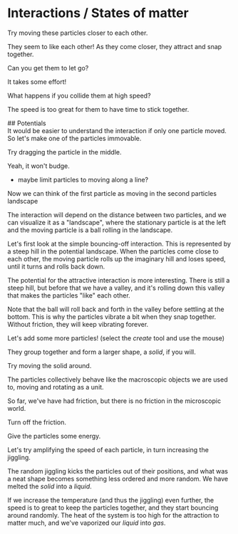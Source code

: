 # Interactions / States of matter

<script>

    var interactionSim = createSimulation({
        initialize: function(simulation) {
            var p = simulation.parameters;
            p.friction = 0.1;

            for (var i = 0; i < 2; i++) {
                addParticle(simulation, simulation.particleGenerator());
            }

            var d = 5;
            v2.set(simulation.particles[0].position, -d, -d);
            v2.set(simulation.particles[1].position, d, d);

            var ljInteraction = new LennardJonesInteraction();
            ljInteraction.strength = 10;
            setInteraction(simulation, 0, 0, ljInteraction);
        }
    });

    function ensembleSpeed(particles)
    {
        var totalVelocity = v2.alloc();
        v2.set(totalVelocity, 0, 0);
        for (var particleIndex = 0; particleIndex < particles.length; particleIndex++) {
            var particle = particles[particleIndex];
            v2.add(totalVelocity, totalVelocity, particle.velocity);
        }
        var ensembleSpeed = v2.magnitude(totalVelocity) / particles.length;
        v2.free(totalVelocity);
        return ensembleSpeed;
    }
</script>

<div class="page">
<div class="stepLog twoColumn">
Try moving these particles closer to each other.

<script>
    cue(function () {
        var distance = v2.distance(interactionSim.particles[0].position, interactionSim.particles[1].position);
        return (distance < 3);   
    });
    endStep();
</script>

They seem to like each other! As they come closer, they attract and snap together.

Can you get them to let go?

<script>
    cue(function () {
        var distance = v2.distance(interactionSim.particles[0].position, interactionSim.particles[1].position);
        return (distance > 6);
    });
    endStep();
</script>

It takes some effort!

What happens if you collide them at high speed?

<script>
    cue(function () {
        var distance = v2.distance(interactionSim.particles[0].position, interactionSim.particles[1].position);
        // TODO: speed along normal instead
        var relativeSpeed = v2.distance(interactionSim.particles[0].velocity, interactionSim.particles[1].velocity);
        return (distance < 3) && (relativeSpeed > 1.0);
    });
    endStep();
</script>

The speed is too great for them to have time to stick together.

</div>

<div class="twoColumn">
<script>
    insertHere(interactionSim.div);
    /*
    insertHere(createOutput({
        label: "distance: ",
        update: function () {
            var distance = v2.distance(interactionSim.particles[0].position, interactionSim.particles[1].position);
            return distance.toFixed(2);
        }
    }));
    insertHere(createOutput({
        label: "average speed: ",
        update: function () {
            var speed = ensembleSpeed(interactionSim.particles);
            return speed.toFixed(2);
        }
    }));
    */
</script>
</div>
</div>


<script>
    var createPotentialPlotHere = function(potential, simulation)
    {
        return createGraphHere({
            update: function(graph) {
                var relativePosition = v2.alloc();
                v2.subtract(relativePosition, simulation.particles[0].position, simulation.particles[1].position);
                var distance = v2.magnitude(relativePosition);
                v2.free(relativePosition);
                var r = distance / simulation.interactions[0].separation;

                var xMax = 4;
                var xs = [];
                var ys = [];
                var sampleCount = 100;
                for (var i = 0; i < sampleCount; i++) {
                    var x = lerp(0.6, i/(sampleCount - 1), xMax);
                    xs.push(x);
                    ys.push(potential(x))
                }
                addCurve(graph, {
                    x: xs, y: ys, color: Color.black,
                });
                setGraphLimits(graph, {
                    xMin: -0.5, xMax: simulation.boxBounds.width/2 - 0.5,
                });

                drawGraph(graph);
               
                var markerRadius = 7;
                drawDiscMarker(graph.renderer, v2(r, potential(r)), markerRadius, Color.black);
            }
        });
    }
</script>

<div class="page">
## Potentials

<div class="stepLog twoColumn">
<script>
    var repulsivePotentialSim = createSimulation({
        pixelWidth: 400,
        pixelHeight: 80,
        initialize: function(simulation) {
            var p = simulation.parameters;
            p.friction = 0.1;
            p.simulationTimePerSecond = 1;
            p.boxHeight = 2;

            updateBounds(simulation);

            for (var i = 0; i < 2; i++) {
                addParticle(simulation, simulation.particleGenerator());
            }

            var d = simulation.boxBounds.width/2 - 1;
            v2.set(simulation.particles[0].position, -d, 0);
            simulation.particles[0].mass = Infinity;
            v2.set(simulation.particles[1].position, d, 0);

            var interaction = new RepulsiveInteraction();
            interaction.strength = 1;
            setInteraction(simulation, 0, 0, interaction);
        }
    });
</script>
It would be easier to understand the interaction if only one particle moved. So let's make one of the particles immovable.

Try dragging the particle in the middle.

<script>
    cue(function () {
        var isDragging = (repulsivePotentialSim.mouse.draggedParticleIndex == 0);
        return isDragging;
    });
    endStep();
</script>

Yeah, it won't budge.

* maybe limit particles to moving along a line?

Now we can think of the first particle as moving in the second particles landscape

The interaction will depend on the distance between two particles, and we can visualize it as a "landscape", where the stationary particle is at the left and the moving particle is a ball rolling in the landscape. 

Let's first look at the simple bouncing-off interaction. This is represented by a steep hill in the potential landscape. When the particles come close to each other, the moving particle rolls up the imaginary hill and loses speed, until it turns and rolls back down.
</div>

<div class="twoColumn">
<script>
    insertHere(repulsivePotentialSim.div);

    var repulsivePotential = function(x) { 
        return (x < 1) ? (lennardJonesEnergy(x) - lennardJonesEnergy(1)) : 0;
    }
    var repulsiveGraph = createPotentialPlotHere(repulsivePotential, repulsivePotentialSim);
    setGraphLimits(repulsiveGraph, { yMax: 50});
</script>
</div>
</div>




<div class="page">
<div class="stepLog twoColumn">
<script>
    var lennardJonesPotentialSim = createSimulation({
        pixelWidth: 400,
        pixelHeight: 80,
        initialize: function(simulation) {
            var p = simulation.parameters;
            p.friction = 0.1;
            p.simulationTimePerSecond = 1;
            p.boxHeight = 2;

            updateBounds(simulation);

            for (var i = 0; i < 2; i++) {
                addParticle(simulation, simulation.particleGenerator());
            }

            var d = simulation.boxBounds.width/2 - 1;
            v2.set(simulation.particles[0].position, -d, 0);
            simulation.particles[0].mass = Infinity;
            v2.set(simulation.particles[1].position, d, 0);

            var interaction = new LennardJonesInteraction();
            interaction.strength = 2;
            setInteraction(simulation, 0, 0, interaction);
        }
    });
</script>


The potential for the attractive interaction is more interesting. There is still a steep hill, but before that we have a valley, and it's rolling down this valley that makes the particles "like" each other.



Note that the ball will roll back and forth in the valley before settling at the bottom. This is why the particles vibrate a bit when they snap together. Without friction, they will keep vibrating forever.

<script>
    createSliderHere({
        object: lennardJonesPotentialSim.parameters,
        name: "friction",
        min: 0, max: 0.1,
        minLabel: "No friction", maxLabel: "Some",
    });
</script>
</div>


<div class="twoColumn">
<script>
    insertHere(lennardJonesPotentialSim.div);
    var lennardJonesGraph = createPotentialPlotHere(lennardJonesEnergy, lennardJonesPotentialSim);
    setGraphLimits(lennardJonesGraph, { yMax: 2 });
</script>
</div>
</div>









<div class="page">
<div class="stepLog twoColumn">


Let's add some more particles! (select the _create_ tool and use the mouse)

<script>
    cue(function () {
        return (interactionSim.particles.length > 20);  
    });
    endStep();
</script>

They group together and form a larger shape, a _solid_, if you will.

Try moving the solid around.

<script>
    cue(function () {
        return (ensembleSpeed(interactionSim.particles) > 0.15); 
    });
    endStep();
</script>

The particles collectively behave like the macroscopic objects we are used to, moving and rotating as a unit.

So far, we've have had friction, but there is no friction in the microscopic world.

Turn off the friction.

<script>
    cue(function () {
        return (interactionSim.parameters.friction == 0);
    });
    createSliderHere({
        object: interactionSim.parameters,
        name: "friction",
        min: 0, max: 0.1,
        minLabel: "No friction", maxLabel: "Some",
    });
</script>

Give the particles some energy.

<script>
    cue(function() {
        return (getTotalEnergy(interactionSim) > 0.3);
    });
    endStep();
</script>



Let's try amplifying the speed of each particle, in turn increasing the jiggling.

The random jiggling kicks the particles out of their positions, and what was a neat shape becomes something less ordered and more random. We have melted the _solid_ into a _liquid_.

If we increase the temperature (and thus the jiggling) even further, the speed is to great to keep the particles together, and they start bouncing around randomly. The heat of the system is too high for the attraction to matter much, and we've vaporized our _liquid_ into _gas_.
</div>
</div>

<script>
    initChapter();
</script>


